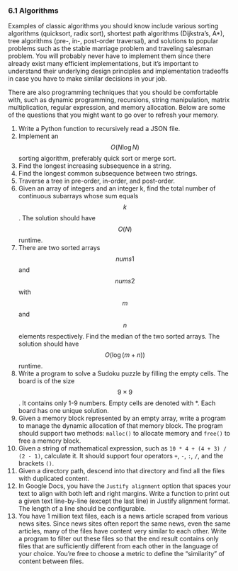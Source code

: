 ### 6.1 Algorithms

Examples of classic algorithms you should know include various sorting algorithms (quicksort, radix sort), shortest path algorithms (Dijkstra’s, A\*), tree algorithms (pre-, in-, post-order traversal), and solutions to popular problems such as the stable marriage problem and traveling salesman problem. You will probably never have to implement them since there already exist many efficient implementations, but it’s important to understand their underlying design principles and implementation tradeoffs in case you have to make similar decisions in your job.

There are also programming techniques that you should be comfortable with, such as dynamic programming, recursions, string manipulation, matrix multiplication, regular expression, and memory allocation. Below are some of the questions that you might want to go over to refresh your memory. 


1. Write a Python function to recursively read a JSON file.
2. Implement an $$O(N\log N)$$ sorting algorithm, preferably quick sort or merge sort.
3. Find the longest increasing subsequence in a string.
4. Find the longest common subsequence between two strings.
5. Traverse a tree in pre-order, in-order, and post-order.
6. Given an array of integers and an integer k, find the total number of continuous subarrays whose sum equals $$k$$. The solution should have $$O(N)$$ runtime.
7. There are two sorted arrays $$nums1$$ and $$nums2$$ with $$m$$ and $$n$$ elements respectively. Find the median of the two sorted arrays. The solution should have $$O(\log(m+n))$$ runtime.
8. Write a program to solve a Sudoku puzzle by filling the empty cells. The board is of the size $$9 \times 9$$. It contains only 1-9 numbers. Empty cells are denoted with *. Each board has one unique solution.
9. Given a memory block represented by an empty array, write a program to manage the dynamic allocation of that memory block. The program should support two methods: `malloc()` to allocate memory and `free()` to free a memory block.
10. Given a string of mathematical expression, such as `10 * 4 + (4 + 3) / (2 - 1)`, calculate it. It should support four operators `+`, `-`, `:`, `/`, and the brackets `()`.
11. Given a directory path, descend into that directory and find all the files with duplicated content.
12. In Google Docs, you have the `Justify alignment` option that spaces your text to align with both left and right margins. Write a function to print out a given text line-by-line (except the last line) in Justify alignment format. The length of a line should be configurable.
13. You have 1 million text files, each is a news article scraped from various news sites. Since news sites often report the same news, even the same articles, many of the files have content very similar to each other. Write a program to filter out these files so that the end result contains only files that are sufficiently different from each other in the language of your choice. You’re free to choose a metric to define the “similarity” of content between files.